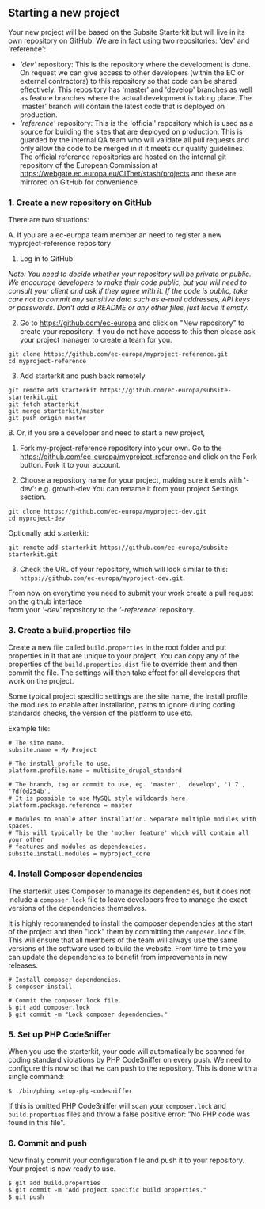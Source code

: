 ## Starting a new project

Your new project will be based on the Subsite Starterkit but will live in its
own repository on GitHub. We are in fact using two repositories: 'dev' and
'reference':

- _'dev'_ repository: This is the repository where the development is done. On
  request we can give access to other developers (within the EC or external
  contractors) to this repository so that code can be shared effectively. This
  repository has 'master' and 'develop' branches as well as feature branches
  where the actual development is taking place. The 'master' branch will contain
  the latest code that is deployed on production.
- _'reference'_ repository: This is the 'official' repository which is used as a
  source for building the sites that are deployed on production. This is guarded
  by the internal QA team who will validate all pull requests and only allow the
  code to be merged in if it meets our quality guidelines. The official
  reference repositories are hosted on the internal git repository of the
  European Commission at https://webgate.ec.europa.eu/CITnet/stash/projects and
  these are mirrored on GitHub for convenience.

### 1. Create a new repository on GitHub

There are two situations:

A. If you are a ec-europa team member an need to register a new myproject-reference repository 

1. Log in to GitHub

_Note: You need to decide whether your repository will be private or public. 
We encourage developers to make their code public, but you will need to consult your
client and ask if they agree with it. If the code is public, take care not
to commit any sensitive data such as e-mail addresses, API keys or
passwords. Don't add a README or any other files, just leave it empty._

2. Go to https://github.com/ec-europa and click on "New repository" to create
   your repository. If you do not have access to this then please ask your
   project manager to create a team for you.

```
git clone https://github.com/ec-europa/myproject-reference.git
cd myproject-reference
```

3. Add starterkit and push back remotely
```
git remote add starterkit https://github.com/ec-europa/subsite-starterkit.git
git fetch starterkit
git merge starterkit/master
git push origin master
```


B. Or, if you are a developer and need to start a new project, 


1. Fork my-project-reference repository into your own. Go to the https://github.com/ec-europa/myproject-reference
and click on the Fork button. Fork it to your account.

2. Choose a repository name for your project, making sure it ends with '-dev': e.g. growth-dev
   You can rename it from your project Settings section.

```
git clone https://github.com/ec-europa/myproject-dev.git
cd myproject-dev
```

Optionally add starterkit:

```
git remote add starterkit https://github.com/ec-europa/subsite-starterkit.git
```
3. Check the URL of your repository, which will look
   similar to this: `https://github.com/ec-europa/myproject-dev.git`. 

From now on everytime you need to submit your work create a pull request on the github interface  
from your _'-dev'_ repository to the _'-reference'_ repository.


### 3. Create a build.properties file

Create a new file called `build.properties` in the root folder and put
properties in it that are unique to your project. You can copy any of the
properties of the `build.properties.dist` file to override them and then commit
the file. The settings will then take effect for all developers that work on the
project.

Some typical project specific settings are the site name, the install profile,
the modules to enable after installation, paths to ignore during coding
standards checks, the version of the platform to use etc.

Example file:

```
# The site name.
subsite.name = My Project

# The install profile to use.
platform.profile.name = multisite_drupal_standard

# The branch, tag or commit to use, eg. 'master', 'develop', '1.7', '7df0d254b'.
# It is possible to use MySQL style wildcards here.
platform.package.reference = master

# Modules to enable after installation. Separate multiple modules with spaces.
# This will typically be the 'mother feature' which will contain all your other
# features and modules as dependencies.
subsite.install.modules = myproject_core
```

### 4. Install Composer dependencies

The starterkit uses Composer to manage its dependencies, but it does not include
a `composer.lock` file to leave developers free to manage the exact versions of
the dependencies themselves.

It is highly recommended to install the composer dependencies at the start of
the project and then "lock" them by committing the `composer.lock` file. This
will ensure that all members of the team will always use the same versions of
the software used to build the website. From time to time you can update the
dependencies to benefit from improvements in new releases.

```
# Install composer dependencies.
$ composer install

# Commit the composer.lock file.
$ git add composer.lock
$ git commit -m "Lock composer dependencies."
```

### 5. Set up PHP CodeSniffer

When you use the starterkit, your code will automatically be scanned for coding
standard violations by PHP CodeSniffer on every push. We need to configure this
now so that we can push to the repository. This is done with a single command:

```
$ ./bin/phing setup-php-codesniffer
```

If this is omitted PHP CodeSniffer will scan your `composer.lock` and
`build.properties` files and throw a false positive error: "No PHP code was
found in this file".

### 6. Commit and push

Now finally commit your configuration file and push it to your repository. Your
project is now ready to use.

```
$ git add build.properties
$ git commit -m "Add project specific build properties."
$ git push
```
